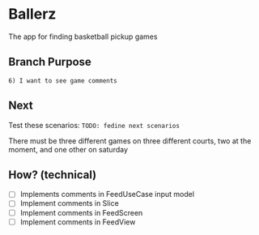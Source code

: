 # Ballerz
The app for finding basketball pickup games

## Branch Purpose
    6) I want to see game comments

## Next 
Test these scenarios:
    `TODO: fedine next scenarios` 
        

There must be three different games on three different courts, two at the moment, and one other on saturday


## How? (technical)
- [ ] Implements comments in FeedUseCase input model
- [ ] Implement comments in Slice
- [ ] Implement comments in FeedScreen
- [ ] Implement comments in FeedView